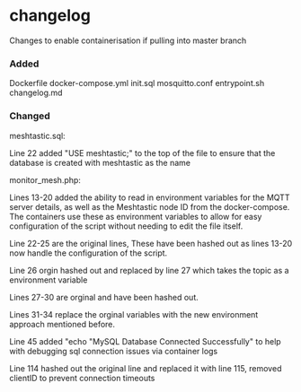 # changelog

Changes to enable containerisation if pulling into master branch

### Added

Dockerfile
docker-compose.yml
init.sql
mosquitto.conf
entrypoint.sh
changelog.md

### Changed

meshtastic.sql:

Line 22 added "USE meshtastic;" to the top of the file to ensure that the database is created with meshtastic as the name

monitor_mesh.php:

Lines 13-20 added the ability to read in environment variables for the MQTT server details, as well as the Meshtastic node ID from the docker-compose. The containers use these as environment variables to allow for easy configuration of the script without needing to edit the file itself. 

Line 22-25 are the original lines, These have been hashed out as lines 13-20 now handle the configuration of the script.

Line 26 orgin hashed out and replaced by line 27 which takes the topic as a environment variable

Lines 27-30 are orginal and have been hashed out. 

Lines 31-34 replace the orginal variables with the new environment approach mentioned before.

Line 45 added "echo "MySQL Database Connected Successfully" to help with debugging sql connection issues via container logs

Line 114 hashed out the original line and replaced it with line 115, removed clientID to prevent connection timeouts